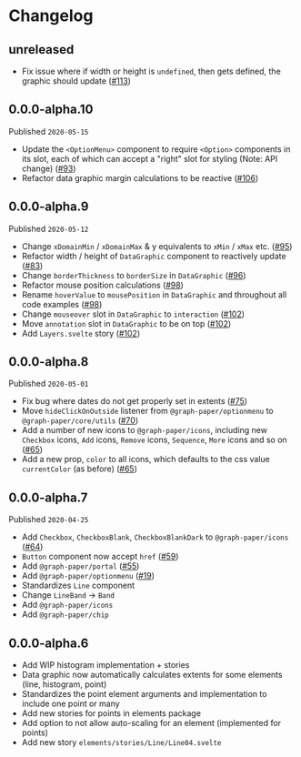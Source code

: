 # Changelog

## unreleased

- Fix issue where if width or height is `undefined`, then gets defined, the
  graphic should update
  ([#113](https://github.com/graph-paper-org/graph-paper/pull/113))

## 0.0.0-alpha.10

Published `2020-05-15`

- Update the `<OptionMenu>` component to require `<Option>` components in its
  slot, each of which can accept a "right" slot for styling (Note: API change)
  ([#93](https://github.com/graph-paper-org/graph-paper/pull/93))
- Refactor data graphic margin calculations to be reactive
  ([#106](https://github.com/graph-paper-org/graph-paper/pull/106))

## 0.0.0-alpha.9

Published `2020-05-12`

- Change `xDomainMin` / `xDomainMax` & y equivalents to `xMin` / `xMax` etc.
  ([#95](https://github.com/graph-paper-org/graph-paper/pull/95))
- Refactor width / height of `DataGraphic` component to reactively update
  ([#83](https://github.com/graph-paper-org/graph-paper/pull/82))
- Change `borderThickness` to `borderSize` in `DataGraphic`
  ([#96](https://github.com/graph-paper-org/graph-paper/pull/96))
- Refactor mouse position calculations
  ([#98](https://github.com/graph-paper-org/graph-paper/pull/98))
- Rename `hoverValue` to `mousePosition` in `DataGraphic` and throughout all
  code examples ([#98](https://github.com/graph-paper-org/graph-paper/pull/98))
- Change `mouseover` slot in `DataGraphic` to `interaction`
  ([#102](https://github.com/graph-paper-org/graph-paper/pull/102))
- Move `annotation` slot in `DataGraphic` to be on top
  ([#102](https://github.com/graph-paper-org/graph-paper/pull/102))
- Add `Layers.svelte` story
  ([#102](https://github.com/graph-paper-org/graph-paper/pull/102))

## 0.0.0-alpha.8

Published `2020-05-01`

- Fix bug where dates do not get properly set in extents
  ([#75](https://github.com/graph-paper-org/graph-paper/pull/75))
- Move `hideClickOnOutside` listener from `@graph-paper/optionmenu` to
  `@graph-paper/core/utils`
  ([#70](https://github.com/graph-paper-org/graph-paper/pull/70))
- Add a number of new icons to `@graph-paper/icons`, including new `Checkbox`
  icons, `Add` icons, `Remove` icons, `Sequence`, `More` icons and so on
  ([#65](https://github.com/graph-paper-org/graph-paper/pull/65))
- Add a new prop, `color` to all icons, which defaults to the css value
  `currentColor` (as before)
  ([#65](https://github.com/graph-paper-org/graph-paper/pull/65))

## 0.0.0-alpha.7

Published `2020-04-25`

- Add `Checkbox`, `CheckboxBlank`, `CheckboxBlankDark` to `@graph-paper/icons`
  ([#64](https://github.com/graph-paper-org/graph-paper/pull/64))
- `Button` component now accept `href`
  ([#59](https://github.com/graph-paper-org/graph-paper/pull/59))
- Add `@graph-paper/portal`
  ([#55](https://github.com/graph-paper-org/graph-paper/pull/55/))
- Add `@graph-paper/optionmenu`
  ([#19](https://github.com/graph-paper-org/graph-paper/pull/19/))
- Standardizes `Line` component
- Change `LineBand` -> `Band`
- Add `@graph-paper/icons`
- Add `@graph-paper/chip`

## 0.0.0-alpha.6

- Add WIP histogram implementation + stories
- Data graphic now automatically calculates extents for some elements (line,
  histogram, point)
- Standardizes the point element arguments and implementation to include one
  point or many
- Add new stories for points in elements package
- Add option to not allow auto-scaling for an element (implemented for points)
- Add new story `elements/stories/Line/Line04.svelte`
